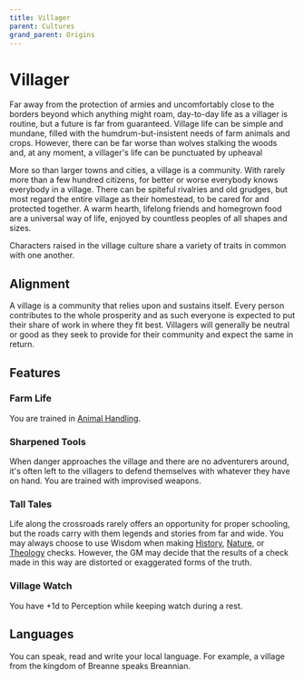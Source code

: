 ```yaml
---
title: Villager
parent: Cultures
grand_parent: Origins
---
```


# Villager
Far away from the protection of armies and uncomfortably close to the borders beyond which anything might roam, day-to-day life as a villager is routine, but a future is far from guaranteed. Village life can be simple and mundane, filled with the humdrum-but-insistent needs of farm animals and crops. However, there can be far worse than wolves stalking the woods and, at any moment, a villager's life can be punctuated by upheaval

More so than larger towns and cities, a village is a community. With rarely more than a few hundred citizens, for better or worse everybody knows everybody in a village. There can be spiteful rivalries and old grudges, but most regard the entire village as their homestead, to be cared for and protected together. A warm hearth, lifelong friends and homegrown food are a universal way of life, enjoyed by countless peoples of all shapes and sizes.

Characters raised in the village culture share a variety of traits in common with one another.

## Alignment
A village is a community that relies upon and sustains itself. Every person contributes to the whole prosperity and as such everyone is expected to put their share of work in where they fit best. Villagers will generally be neutral or good as they seek to provide for their community and expect the same in return.

## Features

### Farm Life
You are trained in [Animal Handling](https://stormchaserroleplaying.com/stormchaserRPG/Skills/AnimalHandling/).

### Sharpened Tools
When danger approaches the village and there are no adventurers around, it's often left to the villagers to defend themselves with whatever they have on hand. You are trained with improvised weapons.

### Tall Tales
Life along the crossroads rarely offers an opportunity for proper schooling, but the roads carry with them legends and stories from far and wide. You may always choose to use Wisdom when making [History](https://stormchaserroleplaying.com/stormchaserRPG/Skills/History/), [Nature](https://stormchaserroleplaying.com/stormchaserRPG/Skills/Nature/), or [Theology](https://stormchaserroleplaying.com/stormchaserRPG/Skills/Theology/) checks. However, the GM may decide that the results of a check made in this way are distorted or exaggerated forms of the truth.

### Village Watch
You have +1d to Perception while keeping watch during a rest.

## Languages
You can speak, read and write your local language. For example, a village from the kingdom of Breanne speaks Breannian.
